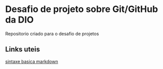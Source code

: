 # Desafio de projeto sobre Git/GitHub da DIO
Repositorio criado para o desafio de projetos

## Links uteis
[sintaxe basica markdown](https://www.markdownguide.org/)
